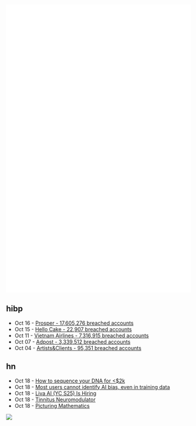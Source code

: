![Metrics](https://raw.githubusercontent.com/phixion/phixion/master/metrics.svg)

## hibp

<!--
for https://github.com/phixion/phixion/blob/main/.github/workflows/feeds.yml
-->
<!--START_SECTION:haveibeenpwnd-->
- Oct 16 - [Prosper - 17,605,276 breached accounts](https://haveibeenpwned.com/Breach/Prosper)
- Oct 15 - [Hello Cake - 22,907 breached accounts](https://haveibeenpwned.com/Breach/HelloCake)
- Oct 11 - [Vietnam Airlines - 7,316,915 breached accounts](https://haveibeenpwned.com/Breach/VietnamAirlines)
- Oct 07 - [Adpost - 3,339,512 breached accounts](https://haveibeenpwned.com/Breach/Adpost)
- Oct 04 - [Artists&Clients - 95,351 breached accounts](https://haveibeenpwned.com/Breach/ArtistsNClients)
<!--END_SECTION:haveibeenpwnd-->

## hn

<!--
for https://github.com/phixion/phixion/blob/main/.github/workflows/feeds.yml
-->
<!--START_SECTION:hn-->
- Oct 18 - [How to sequence your DNA for <$2k](https://maxlangenkamp.substack.com/p/how-to-sequence-your-dna-for-2k)
- Oct 18 - [Most users cannot identify AI bias, even in training data](https://www.psu.edu/news/bellisario-college-communications/story/most-users-cannot-identify-ai-bias-even-training-data)
- Oct 18 - [Liva AI (YC S25) Is Hiring](https://www.ycombinator.com/companies/liva-ai/jobs/inrUYH9-founding-engineer)
- Oct 18 - [Tinnitus Neuromodulator](https://mynoise.net/NoiseMachines/neuromodulationTonesGenerator.php)
- Oct 18 - [Picturing Mathematics](https://mathenchant.wordpress.com/2025/10/18/picturing-mathematics/)
<!--END_SECTION:hn-->

<!--
for https://yhype.me
-->
![](https://hit.yhype.me/github/profile?user_id=13013670)
